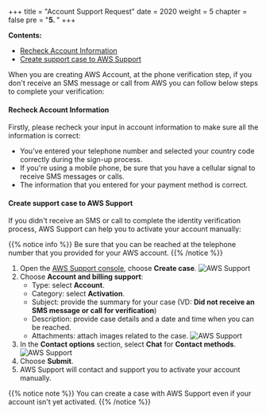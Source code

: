 +++
title = "Account Support Request"
date = 2020
weight = 5
chapter = false
pre = "<b>5. </b>"
+++

**Contents:**
- [Recheck Account Information](#recheck-account-information)
- [Create support case to AWS Support](#create-support-case-to-aws-support)

When you are creating AWS Account, at the phone verification step, if you don't receive an SMS message or call from AWS you can follow below steps to complete your verification:

#### Recheck Account Information

Firstly, please recheck your input in account information to make sure all the information is correct:
- You've entered your telephone number and selected your country code correctly during the sign-up process.
- If you're using a mobile phone, be sure that you have a cellular signal to receive SMS messages or calls.
- The information that you entered for your payment method is correct.

#### Create support case to AWS Support

If you didn't receive an SMS or call to complete the identity verification process, AWS Support can help you to activate your account manually:

{{% notice info %}}
Be sure that you can be reached at the telephone number that you provided for your AWS account.
{{% /notice %}}

1. Open the [AWS Support console](https://aws.amazon.com/support/), choose **Create case**.
![AWS Support](/images/1-account-setup/1.png?width=90pc)
2. Choose **Account and billing support**:
   - Type: select **Account**.
   - Category: select **Activation**.
   - Subject: provide the summary for your case (VD: **Did not receive an SMS message or call for verification**)
   - Description: provide case details and a date and time when you can be reached.
   - Attachments: attach images related to the case.
![AWS Support](/images/1-account-setup/2.png?width=90pc)
3. In the **Contact options** section, select **Chat** for **Contact methods**.
![AWS Support](/images/1-account-setup/3.png?width=90pc)
4. Choose **Submit**.
5. AWS Support will contact and support you to activate your account manually.

{{% notice note %}}
You can create a case with AWS Support even if your account isn't yet activated.
{{% /notice %}}